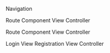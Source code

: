 <!-- HOME -->
Navigation

<!-- RECIPE SEARCH -->
Route
Component
View
Controller

<!-- RECIPE SHOW -->
Route
Component
View
Controller



<!-- AUTHORIZATION -->
Login View
Registration View
Controller
